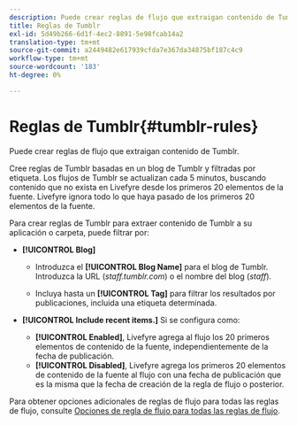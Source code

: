 ```yaml
---
description: Puede crear reglas de flujo que extraigan contenido de Tumblr.
title: Reglas de Tumblr
exl-id: 5d49b266-6d1f-4ec2-8891-5e98fcab14a2
translation-type: tm+mt
source-git-commit: a2449482e617939cfda7e367da34875bf187c4c9
workflow-type: tm+mt
source-wordcount: '183'
ht-degree: 0%

---
```


# Reglas de Tumblr{#tumblr-rules}

Puede crear reglas de flujo que extraigan contenido de Tumblr.

Cree reglas de Tumblr basadas en un blog de Tumblr y filtradas por etiqueta. Los flujos de Tumblr se actualizan cada 5 minutos, buscando contenido que no exista en Livefyre desde los primeros 20 elementos de la fuente. Livefyre ignora todo lo que haya pasado de los primeros 20 elementos de la fuente.

Para crear reglas de Tumblr para extraer contenido de Tumblr a su aplicación o carpeta, puede filtrar por:

* **[!UICONTROL Blog]**

   * Introduzca el **[!UICONTROL Blog Name]** para el blog de Tumblr. Introduzca la URL (*staff.tumblr.com*) o el nombre del blog (*staff*).

   * Incluya hasta un **[!UICONTROL Tag]** para filtrar los resultados por publicaciones, incluida una etiqueta determinada.

* **[!UICONTROL Include recent items.]** Si se configura como:

   * **[!UICONTROL Enabled]**, Livefyre agrega al flujo los 20 primeros elementos de contenido de la fuente, independientemente de la fecha de publicación.
   * **[!UICONTROL Disabled]**, Livefyre agrega los primeros 20 elementos de contenido de la fuente al flujo con una fecha de publicación que es la misma que la fecha de creación de la regla de flujo o posterior.

Para obtener opciones adicionales de reglas de flujo para todas las reglas de flujo, consulte [Opciones de regla de flujo para todas las reglas de flujo](../c-streams/c-stream-rule-options-for-all-stream-rules.md#c_stream_rule_options_for_all_stream_rules).
